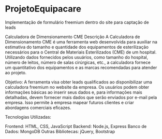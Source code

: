 # ProjetoEquipacare
Implementação de formulário freemium dentro do site para captação de leads

Calculadora de Dimensionamento CME
Descrição
A Calculadora de Dimensionamento CME é uma ferramenta web desenvolvida para auxiliar na estimativa do tamanho e quantidade dos equipamentos de esterilização necessários para o Central de Materiais Esterilizados (CME) de um hospital. Utilizando dados fornecidos pelos usuários, como tamanho do hospital, número de leitos, número de salas cirúrgicas, etc., a calculadora fornece um quantitativo dos equipamentos e as marcas recomendadas para atender ao projeto.

Objetivo:
A ferramenta visa obter leads qualificados ao disponibilizar uma calculadora freemium no website da empresa. Os usuários podem obter informações básicas ao inserir seus dados e, para informações mais detalhadas, devem fornecer mais dados que serão enviados por e-mail pela empresa. Isso permite à empresa mapear futuros clientes e criar abordagens comerciais eficazes.

Tecnologias Utilizadas:

Frontend: HTML, CSS, JavaScript
Backend: Node.js, Express
Banco de Dados: MongoDB
Outras Bibliotecas: jQuery, Bootstrap



